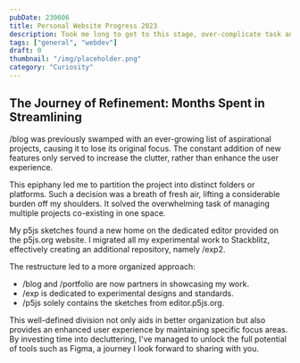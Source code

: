 ```yaml
---
pubDate: 230606
title: Personal Website Progress 2023
description: Took me long to get to this stage, over-complicate task and stage fright procrastinate. At least its up now.
tags: ["general", "webdev"]
draft: 0
thumbnail: "/img/placeholder.png" 
category: "Curiosity"
---
```


## The Journey of Refinement: Months Spent in Streamlining

/blog was previously swamped with an ever-growing list of aspirational projects, causing it to lose its original focus. The constant addition of new features only served to increase the clutter, rather than enhance the user experience.

This epiphany led me to partition the project into distinct folders or platforms. Such a decision was a breath of fresh air, lifting a considerable burden off my shoulders. It solved the overwhelming task of managing multiple projects co-existing in one space.

My p5js sketches found a new home on the dedicated editor provided on the p5js.org website. I migrated all my experimental work to Stackblitz, effectively creating an additional repository, namely /exp2.

The restructure led to a more organized approach:

- /blog and /portfolio are now partners in showcasing my work.
- /exp is dedicated to experimental designs and standards.
- /p5js solely contains the sketches from editor.p5js.org.

This well-defined division not only aids in better organization but also provides an enhanced user experience by maintaining specific focus areas. By investing time into decluttering, I've managed to unlock the full potential of tools such as Figma, a journey I look forward to sharing with you.